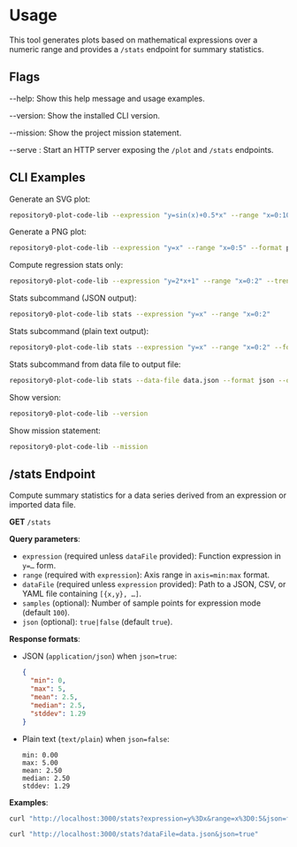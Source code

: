 # Usage

This tool generates plots based on mathematical expressions over a numeric range and provides a `/stats` endpoint for summary statistics.

## Flags

--help: Show this help message and usage examples.

--version: Show the installed CLI version.

--mission: Show the project mission statement.

--serve <port>: Start an HTTP server exposing the `/plot` and `/stats` endpoints.

## CLI Examples

Generate an SVG plot:
```sh
repository0-plot-code-lib --expression "y=sin(x)+0.5*x" --range "x=0:10" --format svg --output plot.svg
```

Generate a PNG plot:
```sh
repository0-plot-code-lib --expression "y=x" --range "x=0:5" --format png --output plot.png
```

Compute regression stats only:
```sh
repository0-plot-code-lib --expression "y=2*x+1" --range "x=0:2" --trendline-stats true
```

Stats subcommand (JSON output):
```sh
repository0-plot-code-lib stats --expression "y=x" --range "x=0:2"
```

Stats subcommand (plain text output):
```sh
repository0-plot-code-lib stats --expression "y=x" --range "x=0:2" --format text
```

Stats subcommand from data file to output file:
```sh
repository0-plot-code-lib stats --data-file data.json --format json --output stats.json
```

Show version:
```sh
repository0-plot-code-lib --version
```

Show mission statement:
```sh
repository0-plot-code-lib --mission
```

## /stats Endpoint

Compute summary statistics for a data series derived from an expression or imported data file.

**GET** `/stats`

**Query parameters**:
- `expression` (required unless `dataFile` provided): Function expression in `y=…` form.
- `range` (required with `expression`): Axis range in `axis=min:max` format.
- `dataFile` (required unless `expression` provided): Path to a JSON, CSV, or YAML file containing `[{x,y}, …]`.
- `samples` (optional): Number of sample points for expression mode (default `100`).
- `json` (optional): `true|false` (default `true`).

**Response formats**:
- JSON (`application/json`) when `json=true`:
  ```json
  {
    "min": 0,
    "max": 5,
    "mean": 2.5,
    "median": 2.5,
    "stddev": 1.29
  }
  ```
- Plain text (`text/plain`) when `json=false`:
  ```text
  min: 0.00
  max: 5.00
  mean: 2.50
  median: 2.50
  stddev: 1.29
  ```

**Examples**:
```sh
curl "http://localhost:3000/stats?expression=y%3Dx&range=x%3D0:5&json=false"
```
```sh
curl "http://localhost:3000/stats?dataFile=data.json&json=true"
```